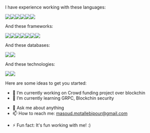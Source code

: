<!-- <p align="center">
 </p>
<p><img align="left" src="https://github-readme-stats.vercel.app/api/top-langs?username=peprog&show_icons=true&locale=en&layout=compact" alt="akash-chowrasia" /></p> -->


<!-- <p align="center">
  <a href="https://github.com/JayantGoel001">
    <img align="center" height="195px" src="https://github-readme-stats.vercel.app/api/top-langs/?username=peprog&text_color=FFFFFF&bg_color=000000&title_color=94b4a4&langs_count=15&layout=compact&hide_border=true" />
  </a>
</p> -->

<!--  ![𝚐𝚒𝚝𝚑𝚞𝚋 𝚐𝚛𝚊𝚙𝚑](https://activity-graph.herokuapp.com/graph?username=peprog&theme=react-dark&hide_border=true&area=true) -->

I have experience working with these languages:

<div style="display:flex">	
    <img src ="https://img.shields.io/badge/Elixir-4B275F?style=for-the-badge&logo=elixir&logoColor=white">
    <img src ="https://img.shields.io/badge/Node.js-339933?style=for-the-badge&logo=nodedotjs&logoColor=white">
    <img src ="https://img.shields.io/badge/Python-3776AB?style=for-the-badge&logo=python&logoColor=white">
    <img src ="https://img.shields.io/badge/JavaScript-323330?style=for-the-badge&logo=javascript&logoColor=F7DF1E">
    <img src ="https://img.shields.io/badge/PHP-777BB4?style=for-the-badge&logo=php&logoColor=white">
    <img src ="https://img.shields.io/badge/TypeScript-007ACC?style=for-the-badge&logo=typescript&logoColor=white">

</div>

And these frameworks:

<div style="display:flex">	
<img src ="https://img.shields.io/badge/Flask-000000?style=for-the-badge&logo=flask&logoColor=white">
     <img src ="https://img.shields.io/badge/Express.js-000000?style=for-the-badge&logo=express&logoColor=white">
     <img src ="https://img.shields.io/badge/Nest.js-000000?style=for-the-badge&logo=express&logoColor=F7DF1E">
     <img src ="https://img.shields.io/badge/fastapi-109989?style=for-the-badge&logo=FASTAPI&logoColor=white">
     <img src ="https://img.shields.io/badge/Symfony-000000?style=for-the-badge&logo=Symfony&logoColor=white">
 <img src ="https://img.shields.io/badge/Angular-DD0031?style=for-the-badge&logo=angular&logoColor=white">
 <img src ="https://img.shields.io/badge/AngularJS-E23237?style=for-the-badge&logo=angularjs&logoColor=white">
 </div>
 
 And these databases:
 
 <div style="display:flex">	
 <img src ="https://img.shields.io/badge/MySQL-00000F?style=for-the-badge&logo=mysql&logoColor=white">
 <img src =" https://img.shields.io/badge/PostgreSQL-316192?style=for-the-badge&logo=postgresql&logoColor=white">
 </div>
 
 And these technologies: 
 
 <div style="display:flex">	
  <img src ="https://img.shields.io/badge/GraphQl-E10098?style=for-the-badge&logo=graphql&logoColor=white">
    <img src ="https://img.shields.io/badge/Linux-FCC624?style=for-the-badge&logo=linux&logoColor=black">
</div>

<!-- **peprog/peprog** is a ✨ _special_ ✨ repository because its `README.md` (this file) appears on your GitHub profile. -->

Here are some ideas to get you started:

- 🔭 I’m currently working on Crowd funding project over blockchin
- 🌱 I’m currently learning GRPC, Blockchin security
<!-- - 👯 I’m looking to collaborate on ... -->
<!-- - 🤔 I’m looking for help with ... -->
- 💬 Ask me about anything
- 📫 How to reach me: masoud.motallebipour@gmail.com
<!-- - 😄 Pronouns: ... -->
- ⚡ Fun fact: It's fun working with me! :)

